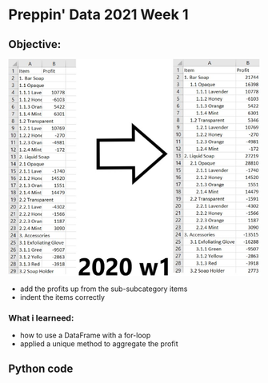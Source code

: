 

# Preppin' Data 2021 Week 1

## Objective:
<img src='2020 w1.jpg?raw=true' alt="Python code for bonus charts">

* add the profits up from the sub-subcategory items
* indent the items correctly

### What i learneed:
* how to use a DataFrame with a for-loop
* applied a unique method to aggregate the profit

## Python code
<a href="Untitled.ipynb">
</a>

